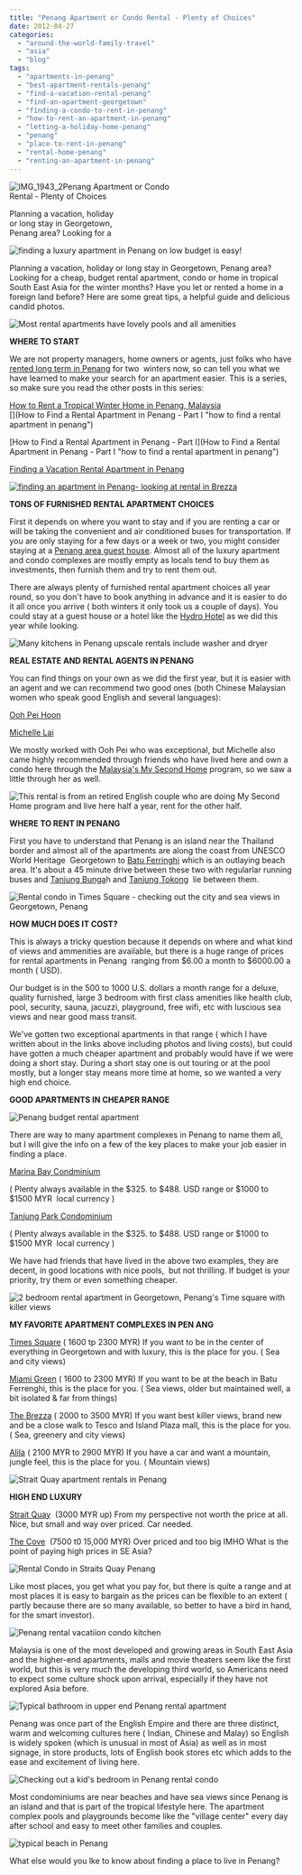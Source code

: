 ```yaml
---
title: "Penang Apartment or Condo Rental - Plenty of Choices"
date: 2012-04-27
categories: 
  - "around-the-world-family-travel"
  - "asia"
  - "blog"
tags: 
  - "apartments-in-penang"
  - "best-apartment-rentals-penang"
  - "find-a-vacation-rental-penang"
  - "find-an-apartment-georgetown"
  - "finding-a-condo-to-rent-in-penang"
  - "how-to-rent-an-apartment-in-penang"
  - "letting-a-holiday-home-penang"
  - "penang"
  - "place-to-rent-in-penang"
  - "rental-home-penang"
  - "renting-an-apartment-in-penang"
---
```


![IMG_1943_2](https://pub-ac94b3f306b24c0dba4238943c97f2e1.r2.dev/6a00e5502a950788330163048ab98c970d.jpg)Penang Apartment or Condo  
Rental - Plenty of Choices

Planning a vacation, holiday  
or long stay in Georgetown,  
Penang area? Looking for a

<!--more-->

![finding a luxury apartment in Penang on low budget is easy!](https://pub-ac94b3f306b24c0dba4238943c97f2e1.r2.dev/6a00e5502a950788330167657e7da5970b.jpg)  
  

Planning a vacation, holiday or long stay in Georgetown, Penang area? Looking for a cheap, budget rental apartment, condo or home in tropical South East Asia for the winter months? Have you let or rented a home in a foreign land before? Here are some great tips, a helpful guide and delicious candid photos.  
  
![Most rental apartments have lovely pools and all amenities](https://pub-ac94b3f306b24c0dba4238943c97f2e1.r2.dev/6a00e5502a950788330163048ae24c970d.jpg)  
  
  
**WHERE TO START**  
  
We are not property managers, home owners or agents, just folks who have [rented long term in Penang](http://soultravelers3new.local/2011/04/saying-goodbye-to-tropical-asia-penang.html "rented apartment long term in Penang") for two  winters now, so can tell you what we have learned to make your search for an apartment easier. This is a series, so make sure you read the other posts in this series:  
  
[How to Rent a Tropical Winter Home in Penang, Malaysia  
](http://soultravelers3new.local/2011/01/tropical-winter-home-in-penang-malaysia-location-indenpendent-digital-nomad-long-term-travel-tips-.html "how to rent a tropical winter home in penang, malaysia")[](How to Find a Rental Apartment in Penang - Part I "how to find a rental apartment in penang")

[How to Find a Rental Apartment in Penang - Part I](How to Find a Rental Apartment in Penang - Part I "how to find a rental apartment in penang")  
  
[Finding a Vacation Rental Apartment in Penang](http://soultravelers3new.local/2012/03/finding-a-vacation-rental-apartment-in-penang-2.html "finding a vacation  rental apartment in Penang")  
  
[](https://pub-ac94b3f306b24c0dba4238943c97f2e1.r2.dev/6a00e5502a950788330168ea8096dd970c-150x150-1.jpg)[![finding an apartment in Penang- looking at rental in Brezza](http://soultravelers3new.local/wp-content/uploads/wp-content/uploads/2025/09/6a00e5502a950788330167657ea845970b-300x225.jpg "finding an apartment in Penang- looking at rental in Brezza")](https://pub-ac94b3f306b24c0dba4238943c97f2e1.r2.dev/6a00e5502a950788330167657ea845970b-300x225.jpg)  
  
**TONS OF FURNISHED RENTAL APARTMENT CHOICES**  
  
First it depends on where you want to stay and if you are renting a car or will be taking the convenient and air conditioned buses for transportation. If you are only staying for a few days or a week or two, you might consider staying at a [Penang area guest house](http://www.pulau-pangkor.com/hostels-in-penang.html "Penang guest houses"). Almost all of the luxury apartment and condo complexes are mostly empty as locals tend to buy them as investments, then furnish them and try to rent them out.  
  
There are always plenty of furnished rental apartment choices all year round, so you don't have to book anything in advance and it is easier to do it all once you arrive ( both winters it only took us a couple of days). You could stay at a guest house or a hotel like the [Hydro Hotel](http://www.hydrohotelpenang.com/ "Hydro hotel penang") as we did this year while looking.  
  
![Many kitchens in Penang upscale rentals include washer and dryer](https://pub-ac94b3f306b24c0dba4238943c97f2e1.r2.dev/6a00e5502a950788330167657ecaf5970b.jpg)  
  
**REAL ESTATE AND RENTAL AGENTS IN PENANG**  
  
You can find things on your own as we did the first year, but it is easier with an agent and we can recommend two good ones (both Chinese Malaysian women who speak good English and several languages):  
  
[Ooh Pei Hoon](http://www.oohpeihoon.com/ "ooh pei hoon penang real estate")  
  
[Michelle Lai](http://www.eramalaysia.com.my/index.php?option=com_ezrealty&task=showprofile&id=64&Itemid=62 "michelle Lai real estate agent penang")  
  
We mostly worked with Ooh Pei who was exceptional, but Michelle also came highly recommended through friends who have lived here and own a condo here through the [Malaysia's My Second Home](http://www.mm2h.gov.my/ "Malaysia's my second home") program, so we saw a little through her as well.  
  
![This rental is from an retired English couple who are doing My Second Home program and live here half a year, rent for the other half. ](https://pub-ac94b3f306b24c0dba4238943c97f2e1.r2.dev/6a00e5502a950788330168ea8096dd970c.jpg)  
  
  
**WHERE TO RENT IN PENANG**  
  
First you have to understand that Penang is an island near the Thailand border and almost all of the apartments are along the coast from UNESCO World Heritage  Georgetown to [Batu Ferringhi](http://wikitravel.org/en/Batu_Ferringhi "Batu Ferringhi") which is an outlaying beach area. It's about a 45 minute drive between these two with regularlar running buses and [Tanjung Bunga](http://en.wikipedia.org/wiki/Tanjung_Bungah "tanjung Bungah")h and [Tanjung Tokong](http://www.penang-traveltips.com/tanjong-tokong.htm "Tanjung Tokong")  lie between them.  
  
![Rental condo in Times Square - checking out the city and sea views in Georgetown, Penang](https://pub-ac94b3f306b24c0dba4238943c97f2e1.r2.dev/6a00e5502a950788330163048b1663970d.jpg)  
  
**HOW MUCH DOES IT COST?**  
  
This is always a tricky question because it depends on where and what kind of views and ammenities are available, but there is a huge range of prices for rental apartments in Penang  ranging from $6.00 a month to $6000.00 a month ( USD).  
  
Our budget is in the 500 to 1000 U.S. dollars a month range for a deluxe, quality furnished, large 3 bedroom with first class amenities like health club, pool, security, sauna, jacuzzi, playground, free wifi, etc with luscious sea views and near good mass transit.  
  
We've gotten two exceptional apartments in that range ( which I have written about in the links above including photos and living costs), but could have gotten a much cheaper apartment and probably would have if we were doing a short stay. During a short stay one is out touring or at the pool mostly, but a longer stay means more time at home, so we wanted a very high end choice.  
  
**GOOD APARTMENTS IN CHEAPER RANGE**  
  
![Penang budget rental apartment](https://pub-ac94b3f306b24c0dba4238943c97f2e1.r2.dev/6a00e5502a950788330163048b1fd8970d.jpg)  
  
  
There are way to many apartment complexes in Penang to name them all, but I will give the info on a few of the key places to make your job easier in finding a place.  
  
[Marina Bay Condminium](http://www.penangproperties.com/apartment/marina_bay/marinabay.htm "marina bay condominium")  
  
( Plenty always available in the $325. to $488. USD range or $1000 to $1500 MYR  local currency )  
  
[Tanjung Park Condominium](http://www.penangproperties.com/apartment/tanjung_park/tanjungpark.htm "Tanjung Park Condiminium")  
  
( Plenty always available in the $325. to $488. USD range or $1000 to $1500 MYR  local currency )  
  
We have had friends that have lived in the above two examples, they are decent, in good locations with nice pools,  but not thrilling. If budget is your priority, try them or even something cheaper.  
  
![2 bedroom rental apartment in Georgetown, Penang's Time square with killer views](https://pub-ac94b3f306b24c0dba4238943c97f2e1.r2.dev/6a00e5502a950788330167657ee6e0970b.jpg)  
  
**MY FAVORITE APARTMENT COMPLEXES IN PEN ANG**  
  
[Times Square](http://www.penangproperties.com/apartment/times_square/birch_plaza.htm "time square condo penang georgetown") ( 1600 tp 2300 MYR) If you want to be in the center of everything in Georgetown and with luxury, this is the place for you. ( Sea and city views)  
  
[Miami Green](http://www.penang-property.com/apartment/miami_green/miamigreen.htm "Miami Green condos penang") ( 1600 to 2300 MYR) If you want to be at the beach in Batu Ferrenghi, this is the place for you. ( Sea views, older but maintained well, a bit isolated & far from things)

[The Brezza](http://www.penangproperties.com/apartment/the_brezza/brezza.htm "the brezza condo penang") ( 2000 to 3500 MYR) If you want best killer views, brand new and be a close walk to Tesco and Island Plaza mall, this is the place for you. ( Sea, greenery and city views)  
  
[Alila](http://www.penang-property.com/apartment/alila_horizons/horizons.htm "Alila condo penang") ( 2100 MYR to 2900 MYR) If you have a car and want a mountain, jungle feel, this is the place for you. ( Mountain views)  
  
![Strait Quay apartment rentals in Penang](https://pub-ac94b3f306b24c0dba4238943c97f2e1.r2.dev/6a00e5502a950788330167657ef63c970b.jpg)  
  
**HIGH END LUXURY**  
  
[Strait Quay](http://www.iproperty.com.my/propertylisting/1323467/Tanjong_Tokong_Condominium_ForRent "straigt quay penang condo")  (3000 MYR up) From my perspective not worth the price at all. Nice, but small and way over priced. Car needed.  
  
[The Cove](http://www.penang-property.com/apartment/the_cove/thecover.htm "The cove penang condo")  (7500 t0 15,000 MYR) Over priced and too big IMHO What is the point of paying high prices in SE Asia?  
  
![Rental Condo in Straits Quay Penang](https://pub-ac94b3f306b24c0dba4238943c97f2e1.r2.dev/6a00e5502a950788330163048b6536970d.jpg)  
  
  
Like most places, you get what you pay for, but there is quite a range and at most places it is easy to bargain as the prices can be flexible to an extent ( partly because there are so many available, so better to have a bird in hand, for the smart investor).  
  
![ Penang rental vacatiion condo kitchen](https://pub-ac94b3f306b24c0dba4238943c97f2e1.r2.dev/6a00e5502a950788330163049efc0b970d.jpg)  
  
  
Malaysia is one of the most developed and growing areas in South East Asia and the higher-end apartments, malls and movie theaters seem like the first world, but this is very much the developing third world, so Americans need to expect some culture shock upon arrival, especially if they have not explored Asia before.  
  
![Typical bathroom in upper end Penang rental apartment](https://pub-ac94b3f306b24c0dba4238943c97f2e1.r2.dev/6a00e5502a950788330167657f2e9d970b.jpg)  
  
  
  
Penang was once part of the English Empire and there are three distinct, warm and welcoming cultures here ( Indian, Chinese and Malay) so English is widely spoken (which is unusual in most of Asia) as well as in most signage, in store products, lots of English book stores etc which adds to the ease and excitement of living here.  
  
![Checking out a kid's bedroom in Penang rental condo](https://pub-ac94b3f306b24c0dba4238943c97f2e1.r2.dev/6a00e5502a950788330168ea946dca970c.jpg)  
  
  
Most condominiums are near beaches and have sea views since Penang is an island and that is part of the tropical lifestyle here. The apartment complex pools and playgrounds become like the "village center" every day after school and easy to meet other families and couples.  
  
![typical beach in Penang](https://pub-ac94b3f306b24c0dba4238943c97f2e1.r2.dev/6a00e5502a950788330168ea945586970c.jpg)  
  
  
  
What else would you lke to know about finding a place to live in Penang?  
  

|  |  |  |
| --: | :-: | :-- |
